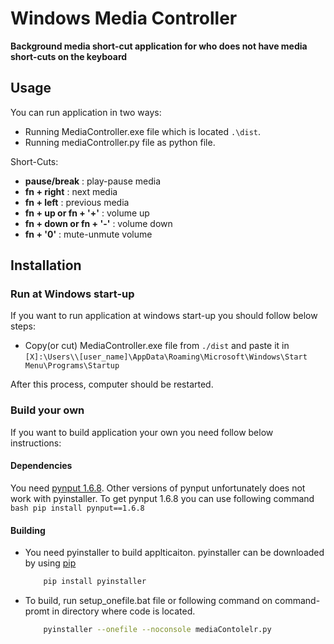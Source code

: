 # Windows Media Controller

**Background media short-cut application for who does not have media short-cuts on the keyboard**

## Usage
You can run application in two ways:
 - Running MediaController.exe file which is located `.\dist`.
 - Running mediaController.py file as python file.

Short-Cuts:
 * **pause/break**              : play-pause media
 * **fn + right**               : next media
 * **fn + left**                : previous media
 * **fn + up or fn + '+'**      : volume up
 * **fn + down or fn + '-'**    : volume down
 * **fn + '0'**                 : mute-unmute volume

## Installation

### Run at Windows start-up
If you want to run application at windows start-up you should follow below steps:

 - Copy(or cut) MediaController.exe file from `./dist` and paste it in `[X]:\Users\\[user_name]\AppData\Roaming\Microsoft\Windows\Start Menu\Programs\Startup`

After this process, computer should be restarted.

### Build your own
If you want to build application your own you need follow below instructions:
    
#### Dependencies
You need [pynput 1.6.8](https://pypi.org/project/pynput/1.6.8/). Other versions of pynput unfortunately does not work with pyinstaller. To get pynput 1.6.8 you can use following command
    ```bash
        pip install pynput==1.6.8
    ```

#### Building
 - You need pyinstaller to build applticaiton. pyinstaller can be downloaded by using [pip](https://pypi.org/project/pyinstaller/)
    ```bash
        pip install pyinstaller
    ```
 - To build, run setup_onefile.bat file or following command on command-promt in directory where code is located.
    ```bash
        pyinstaller --onefile --noconsole mediaContolelr.py
    ```
